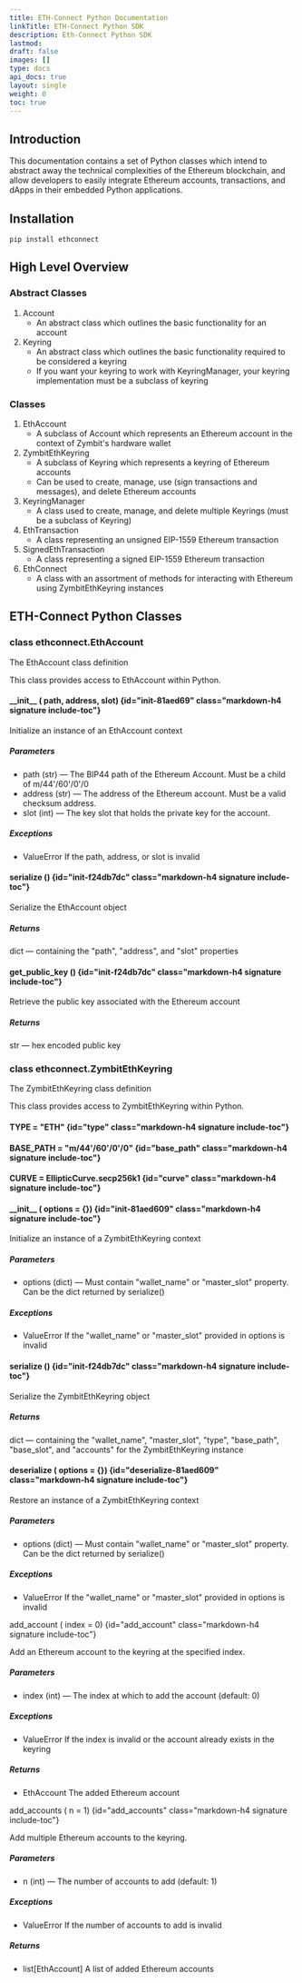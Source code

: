 ```yaml
---
title: ETH-Connect Python Documentation
linkTitle: ETH-Connect Python SDK
description: Eth-Connect Python SDK
lastmod:
draft: false
images: []
type: docs
api_docs: true
layout: single
weight: 0
toc: true
---
```


<div class="api-docs">

## <span class="markdown-h2 include-toc">Introduction</span>
<p>This documentation contains a set of Python classes which intend to abstract away the technical complexities of the Ethereum blockchain, and allow developers to easily integrate Ethereum accounts, transactions, and dApps in their embedded Python applications.</p>

## <span class="markdown-h2 include-toc">Installation</span>
```
pip install ethconnect
```

## <span class="markdown-h2 include-toc">High Level Overview</span>

### <span class="markdown-h3 include-toc">Abstract Classes</span>

1. Account
    - An abstract class which outlines the basic functionality for an account
2. Keyring
    - An abstract class which outlines the basic functionality required to be considered a keyring
    - If you want your keyring to work with KeyringManager, your keyring implementation must be a subclass of keyring

### <span class="markdown-h3 include-toc">Classes</span>
 
1. EthAccount
    - A subclass of Account which represents an Ethereum account in the context of Zymbit's hardware wallet
2. ZymbitEthKeyring
    - A subclass of Keyring which represents a keyring of Ethereum accounts
    - Can be used to create, manage, use (sign transactions and messages), and delete Ethereum accounts 
3. KeyringManager
    - A class used to create, manage, and delete multiple Keyrings (must be a subclass of Keyring)
4. EthTransaction
    - A class representing an unsigned EIP-1559 Ethereum transaction
5. SignedEthTransaction
    - A class representing a signed EIP-1559 Ethereum transaction
4. EthConnect
    - A class with an assortment of methods for interacting with Ethereum using ZymbitEthKeyring instances


<div class="api-docs">

## <span class="markdown-h2 include-toc">ETH-Connect Python Classes</span>

<div class="class">

### <span class="markdown-h3 signature include-toc"><span class="annotation">class</span> <span class="addname">ethconnect.</span><span class="name">EthAccount</span></span>

<div class="body">
<p>The EthAccount class definition</p>
<p>This class provides access to EthAccount within Python.</p>
<div class="attribute">

<div class="body">
</div>
</div>

<div class="method">

#### <span><span class="name">\_\_init\_\_</span> <span class="param-list"><span class="param-paren paren-open">(</span> <span class="param-item-wrapper"><span class="param"><span class="name">path</span></span><span class="param-divider">, </span></span><span class="param-item-wrapper"><span class="param"><span class="name">address</span>, </span></span><span class="param-item-wrapper"><span class="param"><span class="name">slot</span></span></span><span class="param-paren paren-close">)</span></span></span> {id="init-81aed69" class="markdown-h4 signature include-toc"}

<div class="body">
<div class="description">
<p>Initialize an instance of an EthAccount context</p>
</div>
<div class="parameters">
<h5>Parameters</h5>
<ul>
<li class="param-item">
<span class="name">path</span>
<span class="type-paren paren-open">(</span><span class="type">str</span><span class="type-paren paren-close">)</span><span class="param-desc-divider"> &#8212; </span><span class="description">The BIP44 path of the Ethereum Account. Must be a child of m/44'/60'/0'/0</span>
</li>
<li class="param-item">
<span class="name">address</span>
<span class="type-paren paren-open">(</span><span class="type">str</span><span class="type-paren paren-close">)</span><span class="param-desc-divider"> &#8212; </span><span class="description">The address of the Ethereum account. Must be a valid checksum address.</span>
</li>
<li class="param-item">
<span class="name">slot</span>
<span class="type-paren paren-open">(</span><span class="type">int</span><span class="type-paren paren-close">)</span><span class="param-desc-divider"> &#8212; </span><span class="description">The key slot that holds the private key for the account.</span>
</li>
</ul>
</div>
<div class="exceptions">
<h5>Exceptions</h5>
<ul>
<li class="exc-item">
<span class="name">ValueError</span>
<span class="description">If the path, address, or slot is invalid</span>
</li>
</ul>
</div>
</div>
</div>

<div class="method">

#### <span><span class="name">serialize</span> <span class="param-list"><span class="param-paren paren-open">(</span><span class="param-paren paren-close">)</span></span></span> {id="init-f24db7dc" class="markdown-h4 signature include-toc"}

<div class="body">
<div class="description"></div>
<p>Serialize the EthAccount object</p>
<div class="returns">
<h5>Returns</h5>
<span class="return_type">dict</span><span class="param-desc-divider"> &#8212; </span>
<span class="return_value">containing the "path", "address", and "slot" properties</span>
</div>
</div>
</div>

<div class="method">

#### <span><span class="name">get\_public\_key</span> <span class="param-list"><span class="param-paren paren-open">(</span><span class="param-paren paren-close">)</span></span></span> {id="init-f24db7dc" class="markdown-h4 signature include-toc"}

<div class="body">
<div class="description"></div>
<p>Retrieve the public key associated with the Ethereum account</p>
<div class="returns">
<h5>Returns</h5>
<span class="return_type">str</span><span class="param-desc-divider"> &#8212; </span>
<span class="return_value">hex encoded public key</span>
</div>
</div>
</div>

<div class="class">

### <span class="markdown-h3 signature include-toc"><span class="annotation">class</span> <span class="addname">ethconnect.</span><span class="name">ZymbitEthKeyring</span></span>

<div class="body">
<p>The ZymbitEthKeyring class definition</p>
<p>This class provides access to ZymbitEthKeyring within Python.</p>
<div class="attribute">

<div class="body">
</div>
</div>

<div class="method">

#### <span><span class="name">TYPE</span> = "ETH"</span></span> {id="type" class="markdown-h4 signature include-toc"}

</div>

<div class="method">

#### <span><span class="name">BASE_PATH</span> = "m/44'/60'/0'/0"</span></span> {id="base_path" class="markdown-h4 signature include-toc"}

</div>

<div class="method">

#### <span><span class="name">CURVE</span> = EllipticCurve.secp256k1</span></span> {id="curve" class="markdown-h4 signature include-toc"}

</div>

<div class="method">

#### <span><span class="name">\_\_init\_\_</span> <span class="param-list"><span class="param-paren paren-open">(</span> <span class="param-item-wrapper"><span class="param"><span class="name">options</span> = <span class="default-val">{}</span></span></span></span><span class="param-paren paren-close">)</span></span></span> {id="init-81aed609" class="markdown-h4 signature include-toc"}

<div class="body">
<div class="description">
<p>Initialize an instance of a ZymbitEthKeyring context</p>
</div>
<div class="parameters">
<h5>Parameters</h5>
<ul>
<li class="param-item">
<span class="name">options</span>
<span class="type-paren paren-open">(</span><span class="type">dict</span><span class="type-paren paren-close">)</span><span class="param-desc-divider"> &#8212; </span><span class="description">Must contain "wallet_name" or "master_slot" property. Can be the <span class="type">dict<span> returned by <span class="name">serialize()</span></span>
</li>
</ul>
</div>
<div class="exceptions">
<h5>Exceptions</h5>
<ul>
<li class="exc-item">
<span class="name">ValueError</span>
<span class="description">If the "wallet_name" or "master_slot" provided in options is invalid</span>
</li>
</ul>
</div>
</div>
</div>

<div class="method">

#### <span><span class="name">serialize</span> <span class="param-list"><span class="param-paren paren-open">(</span><span class="param-paren paren-close">)</span></span></span> {id="init-f24db7dc" class="markdown-h4 signature include-toc"}

<div class="body">
<div class="description"></div>
<p>Serialize the ZymbitEthKeyring object</p>
<div class="returns">
<h5>Returns</h5>
<span class="return_type">dict</span><span class="param-desc-divider"> &#8212; </span>
<span class="return_value">containing the "wallet_name", "master_slot", "type", "base_path", "base_slot", and "accounts" for the ZymbitEthKeyring instance</span>
</div>
</div>
</div>

<div class="method">

#### <span><span class="name">deserialize</span> <span class="param-list"><span class="param-paren paren-open">(</span> <span class="param-item-wrapper"><span class="param"><span class="name">options</span> = <span class="default-val">{}</span></span></span></span><span class="param-paren paren-close">)</span></span></span> {id="deserialize-81aed609" class="markdown-h4 signature include-toc"}

<div class="body">
<div class="description">
<p>Restore an instance of a ZymbitEthKeyring context</p>
</div>
<div class="parameters">
<h5>Parameters</h5>
<ul>
<li class="param-item">
<span class="name">options</span>
<span class="type-paren paren-open">(</span><span class="type">dict</span><span class="type-paren paren-close">)</span><span class="param-desc-divider"> &#8212; </span><span class="description">Must contain "wallet_name" or "master_slot" property. Can be the <span class="type">dict<span> returned by <span class="name">serialize()</span></span>
</li>
</ul>
</div>
<div class="exceptions">
<h5>Exceptions</h5>
<ul>
<li class="exc-item">
<span class="name">ValueError</span>
<span class="description">If the "wallet_name" or "master_slot" provided in options is invalid</span>
</li>
</ul>
</div>
</div>
</div>

<div class="method">
<span><span class="name">add_account</span> <span class="param-list"><span class="param-paren paren-open">(</span> <span class="param-item-wrapper"><span class="param"><span class="name">index</span> = <span class="default-val">0</span></span></span></span><span class="param-paren paren-close">)</span></span></span> {id="add_account" class="markdown-h4 signature include-toc"}
<div class="body">
<div class="description">
<p>Add an Ethereum account to the keyring at the specified index.</p>
</div>
<div class="parameters">
<h5>Parameters</h5>
<ul>
<li class="param-item">
<span class="name">index</span>
<span class="type-paren paren-open">(</span><span class="type">int</span><span class="type-paren paren-close">)</span><span class="param-desc-divider"> &#8212; </span><span class="description">The index at which to add the account (default: 0)</span>
</li>
</ul>
</div>
<div class="exceptions">
<h5>Exceptions</h5>
<ul>
<li class="exc-item">
<span class="name">ValueError</span>
<span class="description">If the index is invalid or the account already exists in the keyring</span>
</li>
</ul>
</div>
<div class="returns">
<h5>Returns</h5>
<ul>
<li class="return-item">
<span class="name">EthAccount</span>
<span class="description">The added Ethereum account</span>
</li>
</ul>
</div>
</div>
</div>
<div class="method">
<span><span class="name">add_accounts</span> <span class="param-list"><span class="param-paren paren-open">(</span> <span class="param-item-wrapper"><span class="param"><span class="name">n</span> = <span class="default-val">1</span></span></span></span><span class="param-paren paren-close">)</span></span></span> {id="add_accounts" class="markdown-h4 signature include-toc"}
<div class="body">
<div class="description">
<p>Add multiple Ethereum accounts to the keyring.</p>
</div>
<div class="parameters">
<h5>Parameters</h5>
<ul>
<li class="param-item">
<span class="name">n</span>
<span class="type-paren paren-open">(</span><span class="type">int</span><span class="type-paren paren-close">)</span><span class="param-desc-divider"> &#8212; </span><span class="description">The number of accounts to add (default: 1)</span>
</li>
</ul>
</div>
<div class="exceptions">
<h5>Exceptions</h5>
<ul>
<li class="exc-item">
<span class="name">ValueError</span>
<span class="description">If the number of accounts to add is invalid</span>
</li>
</ul>
</div>
<div class="returns">
<h5>Returns</h5>
<ul>
<li class="return-item">
<span class="name">list[EthAccount]</span>
<span class="description">A list of added Ethereum accounts</span>
</li>
</ul>
</div>
</div>
</div>

</div>
</div>